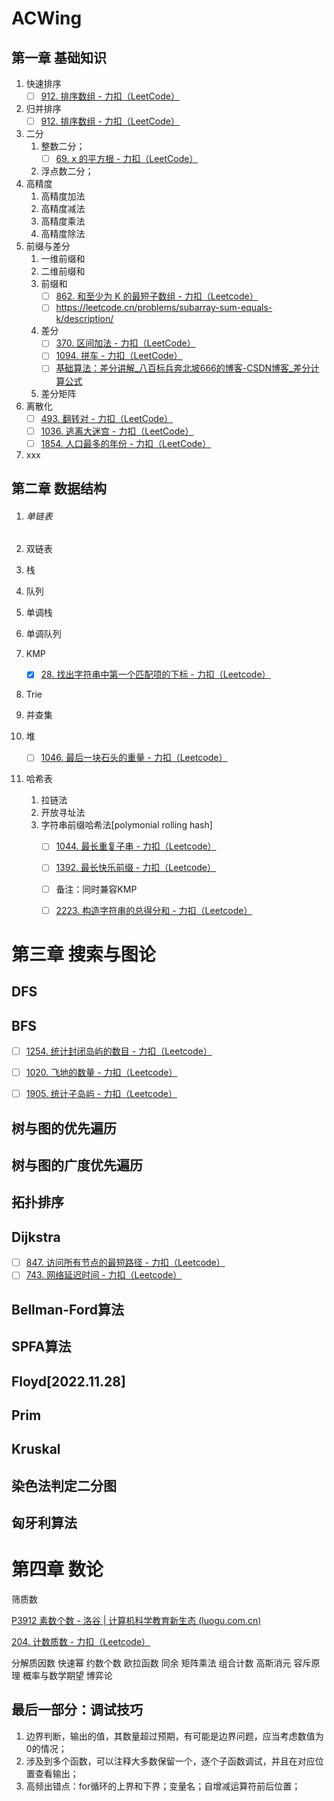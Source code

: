 # ACWing



## 第一章 基础知识



1. 快速排序
    - [ ] [912. 排序数组 - 力扣（LeetCode）](https://leetcode.cn/problems/sort-an-array/)
2. 归并排序
    - [ ] [912. 排序数组 - 力扣（LeetCode）](https://leetcode.cn/problems/sort-an-array/)
3. 二分
    1. 整数二分；
        - [ ] [69. x 的平方根 - 力扣（LeetCode）](https://leetcode.cn/problems/sqrtx/)
    2. 浮点数二分；
4. 高精度
    1. 高精度加法
    2. 高精度减法
    3. 高精度乘法
    4. 高精度除法
5. 前缀与差分
    1. 一维前缀和
    2. 二维前缀和
    3. 前缀和
        - [ ] [862. 和至少为 K 的最短子数组 - 力扣（Leetcode）](https://leetcode.cn/problems/shortest-subarray-with-sum-at-least-k/description/)
        - [ ] https://leetcode.cn/problems/subarray-sum-equals-k/description/
    4. 差分
        - [ ] [370. 区间加法 - 力扣（LeetCode）](https://leetcode.cn/problems/range-addition/)
        - [ ] [1094. 拼车 - 力扣（LeetCode）](https://leetcode.cn/problems/car-pooling/)
        - [ ] [基础算法：差分讲解_八百标兵奔北坡666的博客-CSDN博客_差分计算公式](https://blog.csdn.net/weixin_43705195/article/details/88370758)
    5. 差分矩阵
6. 离散化
    - [ ] [493. 翻转对 - 力扣（LeetCode）](https://leetcode.cn/problems/reverse-pairs/)
    - [ ] [1036. 逃离大迷宫 - 力扣（LeetCode）](https://leetcode.cn/problems/escape-a-large-maze/)
    - [ ] [1854. 人口最多的年份 - 力扣（LeetCode）](https://leetcode.cn/problems/maximum-population-year/)
7. xxx



## 第二章 数据结构



1. ###### 单链表
2. 双链表
3. 栈
4. 队列
5. 单调栈
6. 单调队列
7. KMP
    - [x] [28. 找出字符串中第一个匹配项的下标 - 力扣（Leetcode）](https://leetcode.cn/problems/find-the-index-of-the-first-occurrence-in-a-string/description/)

8. Trie
9. 并查集
10. 堆

    - [ ] [1046. 最后一块石头的重量 - 力扣（Leetcode）](https://leetcode.cn/problems/last-stone-weight/solutions/)

11. 哈希表

     1. 拉链法
     2. 开放寻址法
     3. 字符串前缀哈希法[polymonial rolling hash]
         - [ ] [1044. 最长重复子串 - 力扣（Leetcode）](https://leetcode.cn/problems/longest-duplicate-substring/description/)
         - [ ] [1392. 最长快乐前缀 - 力扣（Leetcode）](https://leetcode.cn/problems/longest-happy-prefix/solutions/)
         - [ ] 备注：同时兼容KMP
         - [ ] [2223. 构造字符串的总得分和 - 力扣（Leetcode）](https://leetcode.cn/problems/sum-of-scores-of-built-strings/)



# 第三章 搜索与图论



## DFS

## BFS



- [ ] [1254. 统计封闭岛屿的数目 - 力扣（Leetcode）](https://leetcode.cn/problems/number-of-closed-islands/?envType=study-plan&id=graph-theory-basic&plan=graph&plan_progress=150m33d)
- [ ] [1020. 飞地的数量 - 力扣（Leetcode）](https://leetcode.cn/problems/number-of-enclaves/?envType=study-plan&id=graph-theory-basic&plan=graph&plan_progress=150m33d)
- [ ] [1905. 统计子岛屿 - 力扣（Leetcode）](https://leetcode.cn/problems/count-sub-islands/?envType=study-plan&id=graph-theory-basic&plan=graph&plan_progress=150m33d)



## 树与图的优先遍历

## 树与图的广度优先遍历

## 拓扑排序

## Dijkstra

- [ ] [847. 访问所有节点的最短路径 - 力扣（Leetcode）](https://leetcode.cn/problems/shortest-path-visiting-all-nodes/solutions/)
- [ ] [743. 网络延迟时间 - 力扣（Leetcode）](https://leetcode.cn/problems/network-delay-time/solutions/)

## Bellman-Ford算法

## SPFA算法

## Floyd[2022.11.28]

## Prim

## Kruskal

## 染色法判定二分图

## 匈牙利算法



# 第四章 数论



 筛质数

[P3912 素数个数 - 洛谷 | 计算机科学教育新生态 (luogu.com.cn)](https://www.luogu.com.cn/problem/P3912)

[204. 计数质数 - 力扣（Leetcode）](https://leetcode.cn/problems/count-primes/description/)

分解质因数
快速幂
 约数个数
欧拉函数
同余
矩阵乘法
组合计数
高斯消元
容斥原理
概率与数学期望
博弈论







## 最后一部分：调试技巧



1. 边界判断，输出的值，其数量超过预期，有可能是边界问题，应当考虑数值为0的情况；
2. 涉及到多个函数，可以注释大多数保留一个，逐个子函数调试，并且在对应位置查看输出；
3. 高频出错点：for循环的上界和下界；变量名；自增减运算符前后位置；
